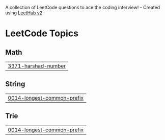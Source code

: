 A collection of LeetCode questions to ace the coding interview! - Created using [LeetHub v2](https://github.com/arunbhardwaj/LeetHub-2.0)
<!---LeetCode Topics Start-->
# LeetCode Topics
## Math
|  |
| ------- |
| [3371-harshad-number](https://github.com/Rajaselvam-M/leetcode/tree/master/3371-harshad-number) |
## String
|  |
| ------- |
| [0014-longest-common-prefix](https://github.com/Rajaselvam-M/leetcode/tree/master/0014-longest-common-prefix) |
## Trie
|  |
| ------- |
| [0014-longest-common-prefix](https://github.com/Rajaselvam-M/leetcode/tree/master/0014-longest-common-prefix) |
<!---LeetCode Topics End-->